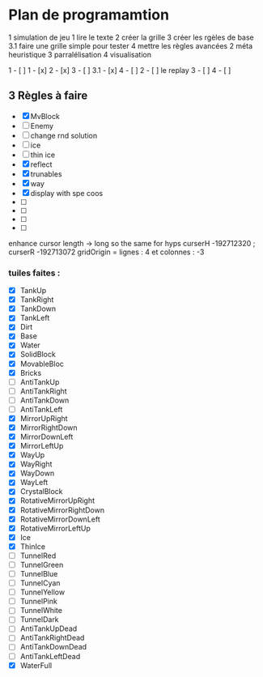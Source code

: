 # Plan de programamtion

1 simulation de jeu
	1 lire le texte
	2 créer la grille
	3 créer les rgèles de base
	3.1 faire une grille simple pour tester
	4 mettre les règles avancées
2 méta heuristique
3 parralélisation
4 visualisation


1 - [ ]
	1 - [x]
	2 - [x]
	3 - [ ]
	3.1 - [x]
	4 - [ ]
2 - [ ] le replay
3 - [ ]
4 - [ ]

## 3 Règles à faire
- [x] MvBlock
- [ ] Enemy
- [ ] change rnd solution
- [ ] ice
- [ ] thin ice
- [x] reflect
- [x] trunables
- [x] way
- [x] display with spe coos
- [ ]
- [ ]
- [ ]
- [ ]

enhance cursor length -> long so the same for hyps
curserH -192712320 ; curserR -192713072
gridOrigin = lignes : 4 et colonnes : -3

### tuiles faites :
 - [x]	TankUp
 - [x]	TankRight
 - [x]	TankDown
 - [x]	TankLeft
 - [x]	Dirt
 - [x]	Base
 - [x]	Water
 - [x]	SolidBlock
 - [x]	MovableBloc
 - [x]	Bricks
 - [ ]	AntiTankUp
 - [ ]	AntiTankRight
 - [ ]	AntiTankDown
 - [ ]	AntiTankLeft
 - [x]	MirrorUpRight
 - [x]	MirrorRightDown
 - [x]	MirrorDownLeft
 - [x]	MirrorLeftUp
 - [x]	WayUp
 - [x]	WayRight
 - [x]	WayDown
 - [x]	WayLeft
 - [x]	CrystalBlock
 - [x]	RotativeMirrorUpRight
 - [x]	RotativeMirrorRightDown
 - [x]	RotativeMirrorDownLeft
 - [x]	RotativeMirrorLeftUp
 - [x]	Ice
 - [x]	ThinIce
 - [ ]	TunnelRed
 - [ ]	TunnelGreen
 - [ ]	TunnelBlue
 - [ ]	TunnelCyan
 - [ ]	TunnelYellow
 - [ ]	TunnelPink
 - [ ]	TunnelWhite
 - [ ]	TunnelDark
 - [ ]	AntiTankUpDead
 - [ ]	AntiTankRightDead
 - [ ]	AntiTankDownDead
 - [ ]	AntiTankLeftDead
 - [x]	WaterFull
